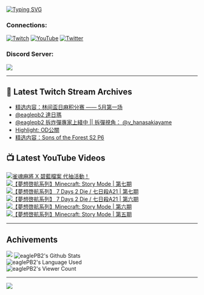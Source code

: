 <!--### Hello people, I'm EaglePB2 - The one who building something for fun 👋
Thank you for standby for this profile.   
The purpose of this profile is coming soon.   
You may come back later, as you wish if this readme.md is updated.   -->

<a href="https://git.io/typing-svg"><img src="https://readme-typing-svg.herokuapp.com?font=Fira+Code&duration=1000&pause=5000&vCenter=true&random=false&width=500&lines=%F0%9F%91%8B+Hello+Everyone%2C+I'm+EaglePB2.;%F0%9F%99%87+Thank+you+for+stopping+by+my+profile.+;%F0%9F%94%AD+%3D%3D%3D%3D+%F0%9F%94%AD;%F0%9F%91%8B+%E4%BD%A0%E5%A5%BD%EF%BC%8C%E6%AD%A1%E8%BF%8E%E4%BE%86%E5%88%B0%E6%88%91%E7%9A%84%E4%BB%A3%E7%A2%BC%E5%BA%AB%E3%80%82;%F0%9F%99%87+%E6%84%9F%E8%AC%9D%E5%89%8D%E4%BE%86%E5%8F%83%E8%A7%80%E5%B0%8F%E5%B1%8B+owo~" alt="Typing SVG" /></a>

### Connections:

[![Twitch](https://img.shields.io/badge/Twitch-9347FF?style=flat-square&logo=twitch&logoColor=white)](https://www.twitch.tv/eaglepb2)
[![YouTube](https://img.shields.io/badge/YouTube-%23FF0000.svg?style=flat-square&logo=YouTube&logoColor=white)](https://www.youtube.com/eaglepb2)
[![Twitter](https://img.shields.io/badge/Twitter-%231DA1F2.svg?style=flat-square&logo=Twitter&logoColor=white)](https://twitter.com/eaglepb2)

### Discord Server:

[![](https://invidget.switchblade.xyz/qKrub9b?theme=dark&language=ch)](https://discord.gg/qKrub9b)

---

## 👾 Latest Twitch Stream Archives
<!-- TWITCH:START -->
- [精选内容：林间盃日麻积分赛 —— 5月第一场](https://www.twitch.tv/videos/2134594334)
- [@eaglepb2 達日瑪](https://www.twitch.tv/videos/2134418871)
- [@eaglepb2 拆炸彈專家上綫中 || 拆彈視角： @v_hanasakiayame](https://www.twitch.tv/videos/2133533409)
- [Highlight: OD公關](https://www.twitch.tv/videos/2127434877)
- [精选内容：Sons of the Forest S2 P6](https://www.twitch.tv/videos/2118477325)
<!-- TWITCH:END -->



## 📺 Latest YouTube Videos
<!-- YOUTUBE:START -->
<!-- YOUTUBE:END -->

<!-- BEGIN YOUTUBE-CARDS -->
<a href="https://www.youtube.com/watch?v=b8TzYXBkkU8">
  <picture>
    <source media="(prefers-color-scheme: dark)" srcset="https://ytcards.demolab.com/?id=b8TzYXBkkU8&title=%E9%9B%80%E9%AD%82%E9%BA%BB%E5%B0%87+X+%E7%A2%A7%E8%97%8D%E6%AA%94%E6%A1%88+%E4%BB%A3%E6%8A%BD%E6%B4%BB%E5%8B%95%EF%BC%81&lang=zh&timestamp=1714633759&background_color=%230d1117&title_color=%23ffffff&stats_color=%23dedede&max_title_lines=1&width=250&border_radius=5&duration=56">
    <img src="https://ytcards.demolab.com/?id=b8TzYXBkkU8&title=%E9%9B%80%E9%AD%82%E9%BA%BB%E5%B0%87+X+%E7%A2%A7%E8%97%8D%E6%AA%94%E6%A1%88+%E4%BB%A3%E6%8A%BD%E6%B4%BB%E5%8B%95%EF%BC%81&lang=zh&timestamp=1714633759&background_color=%23ffffff&title_color=%2324292f&stats_color=%2357606a&max_title_lines=1&width=250&border_radius=5&duration=56" alt="雀魂麻將 X 碧藍檔案 代抽活動！" title="雀魂麻將 X 碧藍檔案 代抽活動！">
  </picture>
</a>
<a href="https://www.youtube.com/watch?v=RCbh6JfKti0">
  <picture>
    <source media="(prefers-color-scheme: dark)" srcset="https://ytcards.demolab.com/?id=RCbh6JfKti0&title=%E3%80%90%E5%A4%A2%E6%83%B3%E5%95%93%E8%88%AA%E7%B3%BB%E5%88%97%E3%80%91Minecraft%3A+Story+Mode+%7C+%E7%AC%AC%E4%B8%83%E6%9C%9F&lang=zh&timestamp=1714618291&background_color=%230d1117&title_color=%23ffffff&stats_color=%23dedede&max_title_lines=1&width=250&border_radius=5&duration=5562">
    <img src="https://ytcards.demolab.com/?id=RCbh6JfKti0&title=%E3%80%90%E5%A4%A2%E6%83%B3%E5%95%93%E8%88%AA%E7%B3%BB%E5%88%97%E3%80%91Minecraft%3A+Story+Mode+%7C+%E7%AC%AC%E4%B8%83%E6%9C%9F&lang=zh&timestamp=1714618291&background_color=%23ffffff&title_color=%2324292f&stats_color=%2357606a&max_title_lines=1&width=250&border_radius=5&duration=5562" alt="【夢想啓航系列】Minecraft: Story Mode | 第七期" title="【夢想啓航系列】Minecraft: Story Mode | 第七期">
  </picture>
</a>
<a href="https://www.youtube.com/watch?v=Ba4IWemsldA">
  <picture>
    <source media="(prefers-color-scheme: dark)" srcset="https://ytcards.demolab.com/?id=Ba4IWemsldA&title=%E3%80%90%E5%A4%A2%E6%83%B3%E5%95%93%E8%88%AA%E7%B3%BB%E5%88%97%E3%80%91+7+Days+2+Die+%2F+%E4%B8%83%E6%97%A5%E6%AE%BAA21+%7C+%E7%AC%AC%E4%B8%83%E6%9C%9F&lang=zh&timestamp=1714547900&background_color=%230d1117&title_color=%23ffffff&stats_color=%23dedede&max_title_lines=1&width=250&border_radius=5&duration=12520">
    <img src="https://ytcards.demolab.com/?id=Ba4IWemsldA&title=%E3%80%90%E5%A4%A2%E6%83%B3%E5%95%93%E8%88%AA%E7%B3%BB%E5%88%97%E3%80%91+7+Days+2+Die+%2F+%E4%B8%83%E6%97%A5%E6%AE%BAA21+%7C+%E7%AC%AC%E4%B8%83%E6%9C%9F&lang=zh&timestamp=1714547900&background_color=%23ffffff&title_color=%2324292f&stats_color=%2357606a&max_title_lines=1&width=250&border_radius=5&duration=12520" alt="【夢想啓航系列】 7 Days 2 Die / 七日殺A21 | 第七期" title="【夢想啓航系列】 7 Days 2 Die / 七日殺A21 | 第七期">
  </picture>
</a>
<a href="https://www.youtube.com/watch?v=HHkz5WHx1e0">
  <picture>
    <source media="(prefers-color-scheme: dark)" srcset="https://ytcards.demolab.com/?id=HHkz5WHx1e0&title=%E3%80%90%E5%A4%A2%E6%83%B3%E5%95%93%E8%88%AA%E7%B3%BB%E5%88%97%E3%80%91+7+Days+2+Die+%2F+%E4%B8%83%E6%97%A5%E6%AE%BAA21+%7C+%E7%AC%AC%E5%85%AD%E6%9C%9F&lang=zh&timestamp=1714464407&background_color=%230d1117&title_color=%23ffffff&stats_color=%23dedede&max_title_lines=1&width=250&border_radius=5&duration=15337">
    <img src="https://ytcards.demolab.com/?id=HHkz5WHx1e0&title=%E3%80%90%E5%A4%A2%E6%83%B3%E5%95%93%E8%88%AA%E7%B3%BB%E5%88%97%E3%80%91+7+Days+2+Die+%2F+%E4%B8%83%E6%97%A5%E6%AE%BAA21+%7C+%E7%AC%AC%E5%85%AD%E6%9C%9F&lang=zh&timestamp=1714464407&background_color=%23ffffff&title_color=%2324292f&stats_color=%2357606a&max_title_lines=1&width=250&border_radius=5&duration=15337" alt="【夢想啓航系列】 7 Days 2 Die / 七日殺A21 | 第六期" title="【夢想啓航系列】 7 Days 2 Die / 七日殺A21 | 第六期">
  </picture>
</a>
<a href="https://www.youtube.com/watch?v=2Zsp5rq5XM0">
  <picture>
    <source media="(prefers-color-scheme: dark)" srcset="https://ytcards.demolab.com/?id=2Zsp5rq5XM0&title=%E3%80%90%E5%A4%A2%E6%83%B3%E5%95%93%E8%88%AA%E7%B3%BB%E5%88%97%E3%80%91Minecraft%3A+Story+Mode+%7C+%E7%AC%AC%E5%85%AD%E6%9C%9F&lang=zh&timestamp=1714382586&background_color=%230d1117&title_color=%23ffffff&stats_color=%23dedede&max_title_lines=1&width=250&border_radius=5&duration=15857">
    <img src="https://ytcards.demolab.com/?id=2Zsp5rq5XM0&title=%E3%80%90%E5%A4%A2%E6%83%B3%E5%95%93%E8%88%AA%E7%B3%BB%E5%88%97%E3%80%91Minecraft%3A+Story+Mode+%7C+%E7%AC%AC%E5%85%AD%E6%9C%9F&lang=zh&timestamp=1714382586&background_color=%23ffffff&title_color=%2324292f&stats_color=%2357606a&max_title_lines=1&width=250&border_radius=5&duration=15857" alt="【夢想啓航系列】Minecraft: Story Mode | 第六期" title="【夢想啓航系列】Minecraft: Story Mode | 第六期">
  </picture>
</a>
<a href="https://www.youtube.com/watch?v=l1KnnmeB3Ag">
  <picture>
    <source media="(prefers-color-scheme: dark)" srcset="https://ytcards.demolab.com/?id=l1KnnmeB3Ag&title=%E3%80%90%E5%A4%A2%E6%83%B3%E5%95%93%E8%88%AA%E7%B3%BB%E5%88%97%E3%80%91Minecraft%3A+Story+Mode+%7C+%E7%AC%AC%E4%BA%94%E6%9C%9F&lang=zh&timestamp=1714333793&background_color=%230d1117&title_color=%23ffffff&stats_color=%23dedede&max_title_lines=1&width=250&border_radius=5&duration=7150">
    <img src="https://ytcards.demolab.com/?id=l1KnnmeB3Ag&title=%E3%80%90%E5%A4%A2%E6%83%B3%E5%95%93%E8%88%AA%E7%B3%BB%E5%88%97%E3%80%91Minecraft%3A+Story+Mode+%7C+%E7%AC%AC%E4%BA%94%E6%9C%9F&lang=zh&timestamp=1714333793&background_color=%23ffffff&title_color=%2324292f&stats_color=%2357606a&max_title_lines=1&width=250&border_radius=5&duration=7150" alt="【夢想啓航系列】Minecraft: Story Mode | 第五期" title="【夢想啓航系列】Minecraft: Story Mode | 第五期">
  </picture>
</a>
<!-- END YOUTUBE-CARDS -->

---

## Achivements
[![](https://github-profile-trophy.vercel.app/?username=eaglepb2&theme=monokai&no-bg=true&&title=Repositories,Issues,Commit,MultiLanguage)](https://github.com/anuraghazra/github-readme-stats)
<img align="center" alt="eaglePB2's Github Stats" src="https://github-readme-stats.vercel.app/api?username=eaglePB2&show_icons=true&hide_border=true&theme=merko" />
<br>
<img align="center" alt="eaglePB2's Language Used" src="https://github-readme-stats.vercel.app/api/top-langs/?username=eaglePB2&show_icons=true&hide_border=true&theme=merko&layout=compact&langs_count=8" />
<br>
<img align="center" alt="eaglePB2's Viewer Count" src="https://visitcount.itsvg.in/api?id=eaglepb2&label=Profile%20Views&color=3&icon=5&pretty=true" />

<hr>

<!-- RANDOMQUOTE:START -->
![](https://quotes-github-readme.vercel.app/api?type=horizontal&theme=merko)
<!-- RANDOMQUOTE:END -->


<!--
       _____   _   _   _____       _____   _   _   ____   
      |_   _| | | | | |  ___|     |  ___| | \ | | |  _  \  
        | |   | |_| | | |___      | |___  |  \| | | | | | 
        | |   |  _  | |  ___|     |  ___| |     | | | | | 
        | |   | | | | | |___      | |___  | |\  | | |_| | 
        |_|   |_| |_| |_____|     |_____| |_| \_| |____ / 
      
-->
